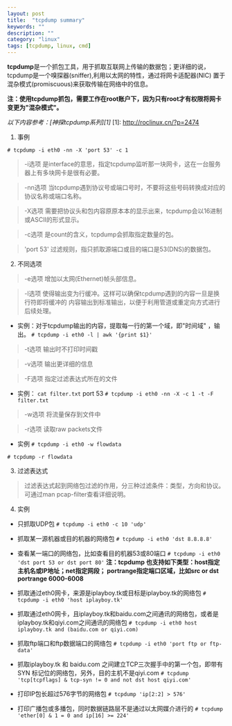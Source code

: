 ```yaml
---
layout: post
title:  "tcpdump summary"
keywords: ""
description: ""
category: "linux" 
tags: [tcpdump, linux, cmd]
---
```


**tcpdump**是一个抓包工具，用于抓取互联网上传输的数据包；更详细的说，
tcpdump是一个嗅探器(sniffer),利用以太网的特性，通过将网卡适配器(NIC)
置于混杂模式(promiscuous)来获取传输在网络中的信息。

<!-- more -->

**注：使用tcpdump抓包，需要工作在root账户下，因为只有root才有权限将网卡
变更为"混杂模式"。**

*以下内容参考：[神探tcpdump系列][1]*
[1]: http://roclinux.cn/?p=2474

1. 事例

`# tcpdump -i eth0 -nn -X 'port 53' -c 1`

> -i选项
是interface的意思，指定tcpdump监听那一块网卡，这在一台服务器上有多块网卡是很有必要。

> -nn选项
当tcpdump遇到协议号或端口号时，不要将这些号码转换成对应的协议名称或端口名称。

> -X选项
需要把协议头和包内容原原本本的显示出来，tcpdump会以16进制或ASCII的形式显示。

> -c选项
是count的含义，tcpdump会抓取指定数量的包。

> 'port 53'
过滤规则，指只抓取源端口或目的端口是53(DNS)的数据包。

2. 不同选项

> -e选项
增加以太网(Ethernet)帧头部信息。

> -l选项
使得输出变为行缓冲。这样可以确保tcpdump遇到的内容一旦是换行符即将缓冲的
内容输出到标准输出，以便于利用管道或重定向方式进行后续处理。

- 实例：对于tcpdump输出的内容，提取每一行的第一个域，即"时间域" ，输出。
`# tcpdump -i eth0 -l | awk '{print $1}'`

> -t选项
输出时不打印时间戳

> -v选项
输出更详细的信息

> -F选项
指定过滤表达式所在的文件

- 实例：
`cat filter.txt`
port 53
`# tcpdump -i eth0 -nn -X -c 1 -t -F filter.txt`

> -w选项 
将流量保存到文件中

> -r选项
读取raw packets文件

- 实例
`# tcpdump -i eth0 -w flowdata`

`# tcpdump -r flowdata` 

3. 过滤表达式

> 过滤表达式起到网络包过滤的作用，分三种过滤条件：类型，方向和协议。可通过man pcap-filter查看详细说明。

4. 实例

- 只抓取UDP包
`# tcpdump -i eth0 -c 10 'udp'`

- 抓取某一源机器或目的机器的网络包
`# tcpdump -i eth0 'dst 8.8.8.8'`

- 查看某一端口的网络包，比如查看目的机器53或80端口
`# tcpdump -i eth0 'dst port 53 or dst port 80'`
**注：tcpdump 也支持如下类型：host指定主机名或IP地址；net指定网段；
portrange指定端口区域，比如src or dst portrange 6000-6008**

- 抓取通过eth0网卡，来源是iplayboy.tk或目标是iplayboy.tk的网络包
`# tcpdump -i eth0 'host iplayboy.tk'`

- 抓取通过eth0网卡，且iplayboy.tk和baidu.com之间通讯的网络包，或者是
iplayboy.tk和qiyi.com之间通讯的网络包
`# tcpdump -i eth0 host iplayboy.tk and (baidu.com or qiyi.com)`

- 抓取ftp端口和ftp数据端口的网络包
`# tcpdump -i eth0 'port ftp or ftp-data'`

- 抓取iplayboy.tk 和 baidu.com 之间建立TCP三次握手中的第一个包，即带有SYN
标记位的网络包，另外，目的主机不是qiyi.com
`# tcpdump 'tcp[tcpflags] & tcp-syn != 0 and not dst host qiyi.com'`

- 打印IP包长超过576字节的网络包
`# tcpdump 'ip[2:2] > 576'`

- 打印广播包或多播包，同时数据链路层不是通过以太网媒介进行的
`# tcpdump 'ether[0] & 1 = 0 and ip[16] >= 224'`


